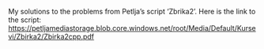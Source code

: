 My solutions to the problems from Petlja’s script ‘Zbrika2’.
Here is the link to the script: https://petljamediastorage.blob.core.windows.net/root/Media/Default/Kursevi/Zbirka2/Zbirka2cpp.pdf
